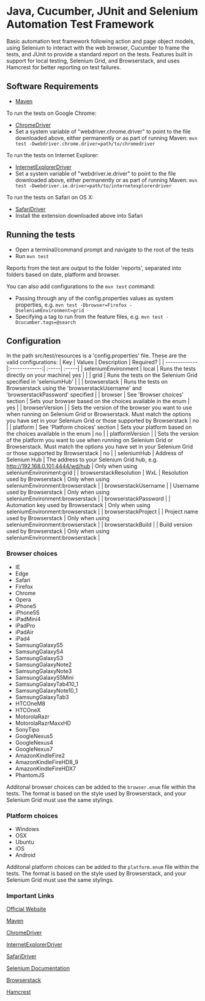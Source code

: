 # Java, Cucumber, JUnit and Selenium Automation Test Framework

Basic automation test framework following action and page object models, using Selenium to interact with the web browser, Cucumber to frame the tests, and JUnit to provide a standard report on the tests. Features built in support for local testing, Selenium Grid, and Browserstack, and uses Hamcrest for better reporting on test failures.

## Software Requirements
* [Maven](https://maven.apache.org/)

To run the tests on Google Chrome:
* [ChromeDriver](https://sites.google.com/a/chromium.org/chromedriver/)
* Set a system variable of "webdriver.chrome.driver" to point to the file downloaded above, either permanently or as part of running Maven: `mvn test -Dwebdriver.chrome.driver=path/to/chromedriver`

To run the tests on Internet Explorer:
* [InternetExplorerDriver](https://github.com/SeleniumHQ/selenium/wiki/InternetExplorerDriver)
* Set a system variable of "webdriver.ie.driver" to point to the file downloaded above, either permanently or as part of running Maven: `mvn test -Dwebdriver.ie.driver=path/to/internetexplorerdriver`

To run the tests on Safari on OS X:
* [SafariDriver](https://github.com/SeleniumHQ/selenium/wiki/SafariDriver)
* Install the extension downloaded above into Safari

## Running the tests
* Open a terminal/command prompt and navigate to the root of the tests
* Run `mvn test`

Reports from the test are output to the folder 'reports', separated into folders based on date, platform and browser.

You can also add configurations to the `mvn test` command:
* Passing through any of the config.properties values as system properties, e.g. `mvn test -Dbrowser=Firefox -DseleniumEnvironment=grid`
* Specifying a tag to run from the feature files, e.g. `mvn test -Dcucumber.tags=@search`

## Configuration
In the path src/test/resources is a 'config.properties' file. These are the valid configurations:
| Key        | Values           | Description  | Required? |
| ------------- |:-------------:| :-----| :-----|
| seleniumEnvironment      | local | Runs the tests directly on your machine| yes |
| | grid | Runs the tests on the Selenium Grid specified in 'seleniumHub' |
| | browserstack | Runs the tests on Browserstack using the 'browserstackUsername' and 'browserstackPassword' specified |
| browser | See 'Browser choices' section | Sets your browser based on the choices available in the enum | yes |
| browserVersion | | Sets the version of the browser you want to use when running on Selenium Grid or Browserstack. Must match the options you have set in your Selenium Grid or those supported by Browserstack | no |
| platform | See 'Platform choices' section | Sets your platform based on the choices available in the enum | no |
| platformVersion | | Sets the version of the platform you want to use when running on Selenium Grid or Browserstack. Must match the options you have set in your Selenium Grid or those supported by Browserstack | no |
| seleniumHub | Address of Selenium Hub | The address to your Selenium Grid hub, e.g. http://192.168.0.101:4444/wd/hub | Only when using seleniumEnvironment:grid |
| browserstackResolution | WxL | Resolution used by Browserstack | Only when using seleniumEnvironment:browserstack |
| browserstackUsername | | Username used by Browserstack | Only when using seleniumEnvironment:browserstack |
| browserstackPassword | | Automation key used by Browserstack | Only when using seleniumEnvironment:browserstack |
| browserstackProject | | Project name used by Browserstack | Only when using seleniumEnvironment:browserstack |
| browserstackBuild | | Build version used by Browserstack | Only when using seleniumEnvironment:browserstack |

### Browser choices
* IE
* Edge
* Safari
* Firefox
* Chrome
* Opera
* iPhone5
* iPhone5S
* iPadMini4
* iPadPro
* iPadAir
* iPad4
* SamsungGalaxyS5
* SamsungGalaxyS4
* SamsungGalaxyS3
* SamsungGalaxyNote2
* SamsungGalaxyNote3
* SamsungGalaxyS5Mini
* SamsungGalaxyTab410_1
* SamsungGalaxyNote10_1
* SamsungGalaxyTab3
* HTCOneM8
* HTCOneX
* MotorolaRazr
* MotorolaRazrMaxxHD
* SonyTipo
* GoogleNexus5
* GoogleNexus4
* GoogleNexus7
* AmazonKindleFire2
* AmazonKindleFireHD8_9
* AmazonKindleFireHDX7
* PhantomJS

Additonal browser choices can be added to the `browser.enum` file within the tests. The format is based on the style used by Browserstack, and your Selenium Grid must use the same stylings.

### Platform choices
* Windows
* OSX
* Ubuntu
* iOS
* Android

Additonal platform choices can be added to the `platform.enum` file within the tests. The format is based on the style used by Browserstack, and your Selenium Grid must use the same stylings.

### Important Links

[Official Website](http://selenium-grid.seleniumhq.org)

[Maven](https://maven.apache.org/)

[ChromeDriver](https://sites.google.com/a/chromium.org/chromedriver/)

[InternetExplorerDriver](https://github.com/SeleniumHQ/selenium/wiki/InternetExplorerDriver)

[SafariDriver](https://github.com/SeleniumHQ/selenium/wiki/SafariDriver)

[Selenium Documentation](http://seleniumhq.org/docs/)

[Browserstack](https://www.browserstack.com/)

[Hamcrest](http://hamcrest.org/)